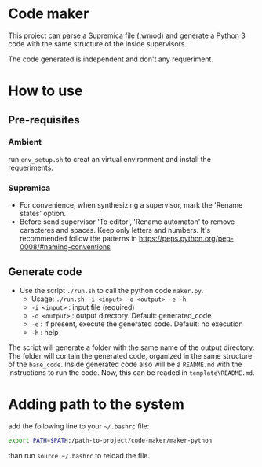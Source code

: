 # Code maker

This project can parse a Supremica file (.wmod) and generate a Python 3 code with the same structure of the inside supervisors.

The code generated is independent and don't any requeriment.

# How to use

## Pre-requisites

### Ambient

run `env_setup.sh` to creat an virtual environment and install the requeriments.

### Supremica
- For convenience, when synthesizing a supervisor, mark the 'Rename states' option.
- Before send supervisor 'To editor', 'Rename automaton' to remove caracteres and spaces. Keep only letters and numbers. It's recommended follow the patterns in https://peps.python.org/pep-0008/#naming-conventions

## Generate code

- Use the script `./run.sh` to call the python code `maker.py`.
    - Usage: `./run.sh -i <input> -o <output> -e -h`
    - `-i <input>` : input file (required)
    - `-o <output>` : output directory. Default: generated_code
    - `-e` : if present, execute the generated code. Default: no execution
    - `-h` : help

The script will generate a folder with the same name of the output directory. The folder will contain the generated code, organized in the same structure of the `base_code`. Inside generated code also will be a `README.md` with the instructions to run the code. Now, this can be readed in `template\README.md`.

# Adding path to the system
add the following line to your `~/.bashrc` file:

```bash
export PATH=$PATH:/path-to-project/code-maker/maker-python
```
than run `source ~/.bashrc` to reload the file.
